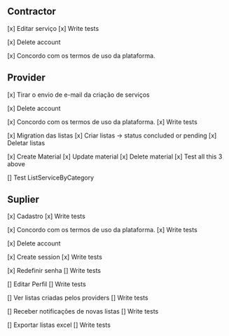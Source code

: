 ## Contractor

[x] Editar serviço
[x] Write tests

[x] Delete account

[x] Concordo com os termos de uso da plataforma.

## Provider

[x] Tirar o envio de e-mail da criação de serviços

[x] Delete account

[x] Concordo com os termos de uso da plataforma.
[x] Write tests

[x] Migration das listas
[x] Criar listas -> status concluded or pending
[x] Deletar listas

[x] Create Material
[x] Update material
[x] Delete material
[x] Test all this 3 above

[] Test ListServiceByCategory

## Suplier

[x] Cadastro
[x] Write tests

[x] Concordo com os termos de uso da plataforma.
[x] Write tests

[x] Delete account

[x] Create session
[x] Write tests

[x] Redefinir senha
[] Write tests

[] Editar Perfil
[] Write tests

[] Ver listas criadas pelos providers
[] Write tests

[] Receber notificações de novas listas
[] Write tests

[] Exportar listas excel
[] Write tests

